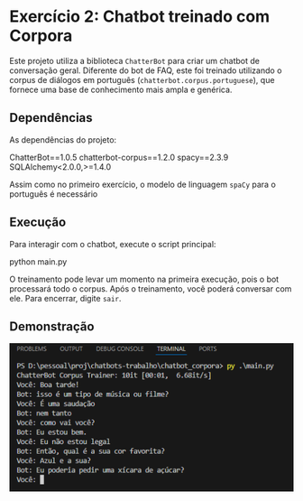 # Exercício 2: Chatbot treinado com Corpora

Este projeto utiliza a biblioteca `ChatterBot` para criar um chatbot de conversação geral. Diferente do bot de FAQ, este foi treinado utilizando o corpus de diálogos em português (`chatterbot.corpus.portuguese`), que fornece uma base de conhecimento mais ampla e genérica.

## Dependências

As dependências do projeto:

ChatterBot==1.0.5
chatterbot-corpus==1.2.0
spacy==2.3.9
SQLAlchemy<2.0.0,>=1.4.0

Assim como no primeiro exercício, o modelo de linguagem `spaCy` para o português é necessário

## Execução

Para interagir com o chatbot, execute o script principal:

python main.py

O treinamento pode levar um momento na primeira execução, pois o bot processará todo o corpus. Após o treinamento, você poderá conversar com ele. Para encerrar, digite `sair`.

## Demonstração

![alt text](image.png)